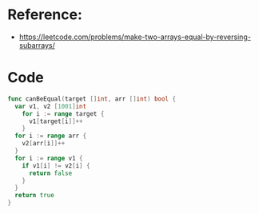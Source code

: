 # Reference:
- https://leetcode.com/problems/make-two-arrays-equal-by-reversing-subarrays/
# Code
```go
func canBeEqual(target []int, arr []int) bool {
  var v1, v2 [1001]int
    for i := range target {
      v1[target[i]]++
    }
  for i := range arr {
    v2[arr[i]]++
  }
  for i := range v1 {
    if v1[i] != v2[i] {
      return false
    }
  }
  return true
}
```